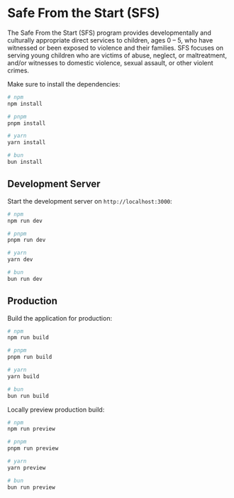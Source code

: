 # Safe From the Start (SFS)

The Safe From the Start (SFS) program provides developmentally and culturally appropriate direct services to children, ages 0 – 5, who have witnessed or been exposed to violence and their families. SFS focuses on serving young children who are victims of abuse, neglect, or maltreatment, and/or witnesses to domestic violence, sexual assault, or other violent crimes.

Make sure to install the dependencies:

```bash
# npm
npm install

# pnpm
pnpm install

# yarn
yarn install

# bun
bun install
```

## Development Server

Start the development server on `http://localhost:3000`:

```bash
# npm
npm run dev

# pnpm
pnpm run dev

# yarn
yarn dev

# bun
bun run dev
```

## Production

Build the application for production:

```bash
# npm
npm run build

# pnpm
pnpm run build

# yarn
yarn build

# bun
bun run build
```

Locally preview production build:

```bash
# npm
npm run preview

# pnpm
pnpm run preview

# yarn
yarn preview

# bun
bun run preview
```
